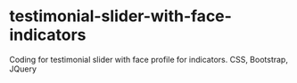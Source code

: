 # testimonial-slider-with-face-indicators
Coding for testimonial slider with face profile for indicators. CSS, Bootstrap, JQuery

